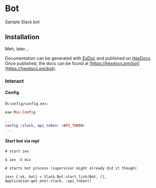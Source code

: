 # Bot

Sample Slack bot

## Installation

Meh, later...

Documentation can be generated with [ExDoc](https://github.com/elixir-lang/ex_doc)
and published on [HexDocs](https://hexdocs.pm). Once published, the docs can
be found at [https://hexdocs.pm/bot](https://hexdocs.pm/bot).

### Interact

#### Config

In `config/config.exs`:

```exs
use Mix.Config

...
config :slack, api_token: <API_TOKEN>
...
```

#### Start bot via repl

```
# start iex

$ iex -S mix
```

```
# starts bot process (supervisor might already did it though)

iex> {:ok, bot} = Slack.Bot.start_link(Bot, [], Application.get_env(:slack, :api_token))
```

